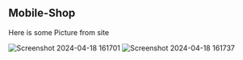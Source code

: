 <h2>Mobile-Shop</h2> 

Here is some Picture from site

![Screenshot 2024-04-18 161701](https://github.com/AhmedElashryCap/Mobile-Shop/assets/106434715/0305b190-33a4-427a-8aea-5ee589d69f71)
![Screenshot 2024-04-18 161737](https://github.com/AhmedElashryCap/Mobile-Shop/assets/106434715/433f05ea-d1b8-4283-b01d-82ee8a471a65)

